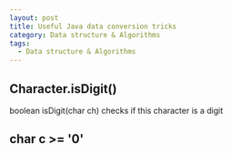 ```yaml
---
layout: post
title: Useful Java data conversion tricks
category: Data structure & Algorithms
tags:
  - Data structure & Algorithms
---
```

## Character.isDigit()
boolean isDigit(char ch) checks if this character is a digit

## char c >= '0'

